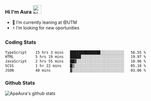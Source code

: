 ### Hi I'm Aura <img src="https://user-images.githubusercontent.com/1303154/88677602-1635ba80-d120-11ea-84d8-d263ba5fc3c0.gif" width="28px" alt="hi">

- 🔭 I’m currently leaning at @UTM
- ⚡ I’m looking for new oportunities


### Coding Stats

<!--START_SECTION:waka-->

```txt
TypeScript    15 hrs 3 mins   ██████████████░░░░░░░░░░░   56.55 %
HTML          5 hrs 19 mins   █████░░░░░░░░░░░░░░░░░░░░   19.97 %
JavaScript    2 hrs 55 mins   ██▓░░░░░░░░░░░░░░░░░░░░░░   10.96 %
SCSS          1 hr 22 mins    █▒░░░░░░░░░░░░░░░░░░░░░░░   05.18 %
JSON          48 mins         ▓░░░░░░░░░░░░░░░░░░░░░░░░   03.06 %
```

<!--END_SECTION:waka-->

### Github Stats

![ApaAura's github stats](https://github-readme-stats.vercel.app/api?username=ApaAura&count_private=true&theme=tokyonight&hide=contribs,prs)
